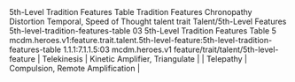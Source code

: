 <ability>
  <name>5th-Level Tradition Features Table</name>
  <keywords>
    <keyword>Tradition</keyword>
  </keywords>
  <type>Features</type>
  <distance>Chronopathy</distance>
  <target>Distortion Temporal, Speed of Thought</target>
  <metadata>
    <class>talent</class>
    <feature_type>trait</feature_type>
    <file_dpath>Talent/5th-Level Features</file_dpath>
    <item_id>5th-level-tradition-features-table</item_id>
    <item_index>03</item_index>
    <item_name>5th-Level Tradition Features Table</item_name>
    <level>5</level>
    <scc>mcdm.heroes.v1:feature.trait.talent.5th-level-feature:5th-level-tradition-features-table</scc>
    <scdc>1.1.1:7.1.1.5:03</scdc>
    <source>mcdm.heroes.v1</source>
    <type>feature/trait/talent/5th-level-feature</type>
  </metadata>
  <effects>
    <effect type="mundane">| Telekinesis | Kinetic Amplifier, Triangulate        |
| Telepathy   | Compulsion, Remote Amplification      |</effect>
  </effects>
</ability>
